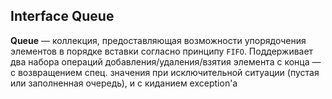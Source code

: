 ## Interface Queue 
__Queue__ — коллекция, предоставляющая возможности упорядочения элементов в порядке вставки согласно принципу `FIFO`.
Поддерживает два набора операций добавления/удаления/взятия элемента с конца — с возвращением спец. значения при 
исключительной ситуации (пустая или заполненная очередь), и с киданием exception'а

